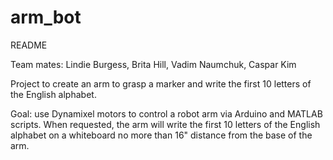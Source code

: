 # arm_bot

README

Team mates: Lindie Burgess, Brita Hill, Vadim Naumchuk, Caspar Kim

Project to create an arm to grasp a marker and write the first 10 letters of the English alphabet. 



Goal: use Dynamixel motors to control a robot arm via Arduino and MATLAB scripts. 
When requested, the arm will write the first 10 letters of the English alphabet
on a whiteboard no more than 16" distance from the base of the arm. 


